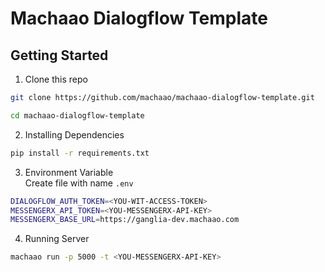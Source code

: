 # Machaao Dialogflow Template

## Getting Started

1. Clone this repo
```bash
git clone https://github.com/machaao/machaao-dialogflow-template.git

cd machaao-dialogflow-template
```

2. Installing Dependencies
```bash
pip install -r requirements.txt
```

3. Environment Variable  
Create file with name ```.env```
```bash
DIALOGFLOW_AUTH_TOKEN=<YOU-WIT-ACCESS-TOKEN>
MESSENGERX_API_TOKEN=<YOU-MESSENGERX-API-KEY>
MESSENGERX_BASE_URL=https://ganglia-dev.machaao.com
```

4. Running Server
```bash
machaao run -p 5000 -t <YOU-MESSENGERX-API-KEY>
```
